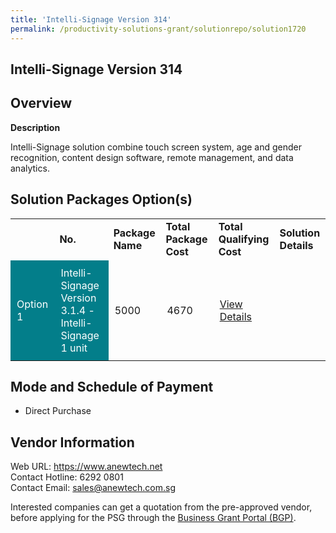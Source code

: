 ```yaml
---
title: 'Intelli-Signage Version 314'
permalink: /productivity-solutions-grant/solutionrepo/solution1720
---
```


## Intelli-Signage Version 314

## Overview

**Description**

Intelli-Signage solution combine touch screen system, age and gender recognition, content design software, remote management, and data analytics.

## Solution Packages Option(s)

<table>
<th>
<td><b>No.</b></td>
<td><b>Package Name</b></td>
<td><b>Total Package Cost</b></td>
<td><b>Total Qualifying Cost</b></td>
<td><b>Solution Details</b></td>
</th>
<tr>
<td style='padding: 10px; background-color: #037E8A; color: #FFFFFF;'>Option 1</td>
<td style='padding: 10px; background-color: #037E8A; color: #FFFFFF;'>Intelli-Signage Version 3.1.4 - Intelli-Signage 1 unit</td>
<td style='padding: 10px;'>5000</td>
<td style='padding: 10px;'>4670</td>
<td style='padding: 10px;'><a href='https://www.gobusiness.gov.sg/images/psg/Desensitised_Anewtech_Annex_3.pdf' target='_blank'>View Details</a></td>
</tr>
</table>

## Mode and Schedule of Payment

 - Direct Purchase

## Vendor Information

 Web URL: https://www.anewtech.net <br>Contact Hotline: 6292 0801<br>Contact Email: sales@anewtech.com.sg <br>

Interested companies can get a quotation from the pre-approved vendor, before applying for the PSG through the <a href='https://www.businessgrants.gov.sg/' target='_blank' rel='noopener'>Business Grant Portal (BGP)</a>.

<script src="/jquery/resize-tables.js"></script>
